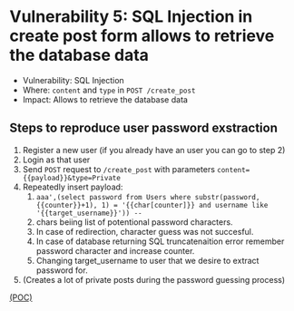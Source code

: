 # Vulnerability 5: SQL Injection in create post form allows to retrieve the database data

- Vulnerability: SQL Injection
- Where: `content` and `type` in `POST /create_post`
- Impact: Allows to retrieve the database data

## Steps to reproduce user password exstraction

1. Register a new user (if you already have an user you can go to step 2)
2. Login as that user
3. Send `POST` request to `/create_post` with parameters `content={{payload}}&type=Private`
4. Repeatedly insert payload:
    1. `aaa',(select password from Users where substr(password, {{counter}}+1), 1) = '{{char[counter]}} and username like '{{target_username}}')) -- `
    2. chars beiing list of potentional password characters.
    3. In case of redirection, character guess was not succesful.
    4. In case of database returning SQL truncatenaition error remember password character and increase counter.
    5. Changing target_username to user that we desire to extract password for.
5. (Creates a lot of private posts during the password guessing process)

[(POC)](vuln5.py)